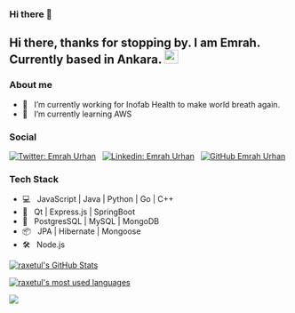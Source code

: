 ### Hi there 👋

## Hi there, thanks for stopping by. I am Emrah. Currently based in Ankara. <img src="https://media.giphy.com/media/hvRJCLFzcasrR4ia7z/giphy.gif" width="25px">

### About me

- 🔭 &nbsp; I’m currently working for Inofab Health to make world breath again.
- 🌱 &nbsp; I’m currently learning AWS
<!-- - 📫 &nbsp; How to reach me:  -->
<!-- - 😄 &nbsp; Pronouns: -->

### Social
[![Twitter: Emrah Urhan](https://img.shields.io/twitter/follow/raxetul?style=social)](https://twitter.com/san_dip_subedi) &nbsp;
[![Linkedin: Emrah Urhan](https://img.shields.io/badge/-raxetul-blue?style=flat-square&logo=Linkedin&logoColor=white&link=https://www.linkedin.com/in/emrah-urhan)](www.linkedin.com/in/emrah-urhan) &nbsp;
[![GitHub Emrah Urhan](https://img.shields.io/github/followers/raxetul?label=follow&style=social)](https://github.com/raxetul)


### Tech Stack
- 💻  &nbsp; JavaScript | Java | Python | Go | C++
- 🧰  &nbsp; Qt | Express.js | SpringBoot
- 💾  &nbsp; PostgresSQL | MySQL | MongoDB
- 📦  &nbsp; JPA | Hibernate | Mongoose
- 🛠️  &nbsp; Node.js

[![raxetul's GitHub Stats](https://github-readme-stats.vercel.app/api?username=raxetul&show_icons=true)](https://github.com/raxetul)

[![raxetul's most used languages](https://github-readme-stats.vercel.app/api/top-langs/?username=raxetul&layout=compact&theme=radical)](https://github.com/raxetul)

![](https://visitor-badge.glitch.me/badge?page_id=raxetul.github)


<!--
**raxetul/raxetul** is a ✨ _special_ ✨ repository because its `README.md` (this file) appears on your GitHub profile.

Here are some ideas to get you started:

- 🔭 I’m currently working on ...
- 🌱 I’m currently learning ...
- 👯 I’m looking to collaborate on ...
- 🤔 I’m looking for help with ...
- 💬 Ask me about ...
- 📫 How to reach me: ...
- 😄 Pronouns: ...
- ⚡ Fun fact: ...
-->
